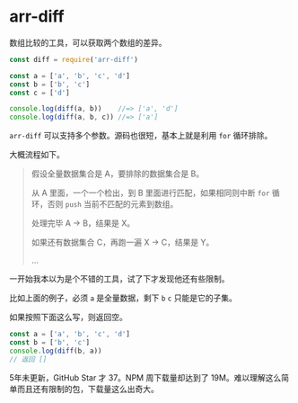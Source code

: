 # arr-diff

数组比较的工具，可以获取两个数组的差异。

```js
const diff = require('arr-diff')

const a = ['a', 'b', 'c', 'd']
const b = ['b', 'c']
const c = ['d']

console.log(diff(a, b))    //=> ['a', 'd']
console.log(diff(a, b, c)) //=> ['a']
```

`arr-diff` 可以支持多个参数。源码也很短，基本上就是利用 `for` 循环排除。

大概流程如下。

> 假设全量数据集合是 A，要排除的数据集合是 B。
>
> 从 A 里面，一个一个检出，到 B 里面进行匹配，如果相同则中断 `for` 循环，否则 `push` 当前不匹配的元素到数组。
>
> 处理完毕 A -> B，结果是 X。
>
> 如果还有数据集合 C，再跑一遍 X -> C，结果是 Y。
>
> ...

一开始我本以为是个不错的工具，试了下才发现他还有些限制。

比如上面的例子，必须 `a` 是全量数据，剩下 `b` `c` 只能是它的子集。

如果按照下面这么写，则返回空。

```js
const a = ['a', 'b', 'c', 'd']
const b = ['b', 'c']
console.log(diff(b, a))
// 返回 []
```

5年未更新，GitHub Star 才 37。NPM 周下载量却达到了 19M。难以理解这么简单而且还有限制的包，下载量这么出奇大。
